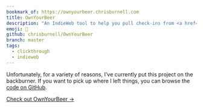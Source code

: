 ```yaml
---
bookmark_of: https://ownyourbeer.chrisburnell.com
title: OwnYourBeer
description: "An IndieWeb tool to help you pull check-ins from <a href=\"https://untappd.com\">Untappd</a>. Still a work-in-progress."
emoji: 🍻
github: chrisburnell/OwnYourBeer
branch: master
tags:
  - clickthrough
  - indieweb
---
```


<div class=" [ box  box--warning ] ">
    <p>Unfortunately, for a variety of reasons, I’ve currently put this project on the backburner. If you want to pick up where I left things, you can browse the <a href="https://github.com/chrisburnell/ownyourbeer">code on GitHub</a>.</p>
</div>

<nav class="[ grid ] navigator">
    <a href="{{ bookmark_of }}" class="[ button ] ">Check out OwnYourBeer →</a>
</nav>
